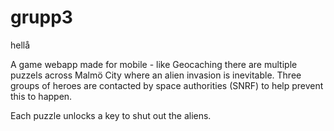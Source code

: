 # grupp3
hellå

A game webapp made for mobile - like Geocaching there are multiple puzzels across Malmö City where an alien invasion is inevitable.
Three groups of heroes are contacted by space authorities (SNRF) to help prevent this to happen.

Each puzzle unlocks a key to shut out the aliens. 
